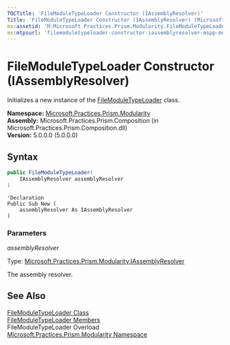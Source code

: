 ```yaml
---
TOCTitle: 'FileModuleTypeLoader Constructor (IAssemblyResolver)'
Title: 'FileModuleTypeLoader Constructor (IAssemblyResolver) (Microsoft.Practices.Prism.Modularity)'
ms:assetid: 'M:Microsoft.Practices.Prism.Modularity.FileModuleTypeLoader.\#ctor(Microsoft.Practices.Prism.Modularity.IAssemblyResolver)'
ms:mtpsurl: 'filemoduletypeloader-constructor-iassemblyresolver-mspp-modularity.md'
---
```



# FileModuleTypeLoader Constructor (IAssemblyResolver)

Initializes a new instance of the [FileModuleTypeLoader](/patterns-practices/reference/filemoduletypeloader-class-mspp-modularity) class.

**Namespace:** [Microsoft.Practices.Prism.Modularity](/patterns-practices/reference/mspp-modularity-namespace)  
**Assembly:** Microsoft.Practices.Prism.Composition (in Microsoft.Practices.Prism.Composition.dll)  
**Version:** 5.0.0.0 (5.0.0.0)

## Syntax

```C#
public FileModuleTypeLoader(
	IAssemblyResolver assemblyResolver
)
```

```VB
'Declaration
Public Sub New ( 
	assemblyResolver As IAssemblyResolver
)
```


### Parameters

*assemblyResolver*

Type: [Microsoft.Practices.Prism.Modularity.IAssemblyResolver](/patterns-practices/reference/iassemblyresolver-interface-mspp-modularity)

The assembly resolver.

## See Also

[FileModuleTypeLoader Class](/patterns-practices/reference/filemoduletypeloader-class-mspp-modularity)  
[FileModuleTypeLoader Members](/patterns-practices/reference/filemoduletypeloader-members-mspp-modularity)  
FileModuleTypeLoader Overload  
[Microsoft.Practices.Prism.Modularity Namespace](/patterns-practices/reference/mspp-modularity-namespace)  